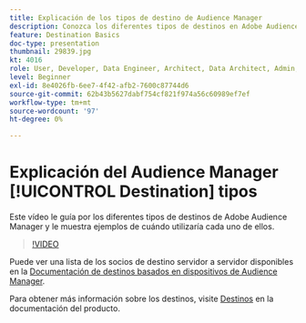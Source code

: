 ```yaml
---
title: Explicación de los tipos de destino de Audience Manager
description: Conozca los diferentes tipos de destinos en Adobe Audience Manager y dé ejemplos de cuándo utilizaría cada uno.
feature: Destination Basics
doc-type: presentation
thumbnail: 29839.jpg
kt: 4016
role: User, Developer, Data Engineer, Architect, Data Architect, Admin, Leader
level: Beginner
exl-id: 8e4026fb-6ee7-4f42-afb2-7600c87744d6
source-git-commit: 62b43b5627dabf754cf821f974a56c60989ef7ef
workflow-type: tm+mt
source-wordcount: '97'
ht-degree: 0%

---
```


# Explicación del Audience Manager [!UICONTROL Destination] tipos

Este vídeo le guía por los diferentes tipos de destinos de Adobe Audience Manager y le muestra ejemplos de cuándo utilizaría cada uno de ellos.

>[!VIDEO](https://video.tv.adobe.com/v/29839/?quality=12)

Puede ver una lista de los socios de destino servidor a servidor disponibles en la [Documentación de destinos basados en dispositivos de Audience Manager](https://experienceleague.adobe.com/docs/audience-manager/user-guide/features/destinations/device-based/device-based-destinations-list.html).

Para obtener más información sobre los destinos, visite [Destinos](https://experienceleague.adobe.com/docs/audience-manager/user-guide/features/destinations/destinations.html) en la documentación del producto.
